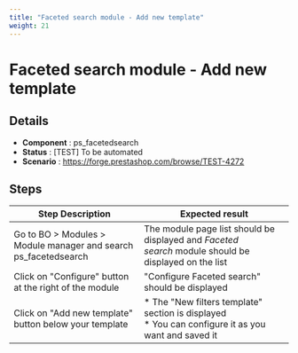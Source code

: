 ```yaml
---
title: "Faceted search module - Add new template"
weight: 21
---
```


# Faceted search module - Add new template
## Details
* **Component** : ps_facetedsearch
* **Status** : [TEST] To be automated
* **Scenario** : https://forge.prestashop.com/browse/TEST-4272

## Steps
| Step Description | Expected result |
| ----- | ----- |
| Go to BO > Modules > Module manager and search ps_facetedsearch | The module page list should be displayed and *Faceted search* module should be displayed on the list |
| Click on "Configure" button at the right of the module | "Configure Faceted search" should be displayed |
| Click on "Add new template" button below your template | * The "New filters template" section is displayed<br> * You can configure it as you want and saved it |